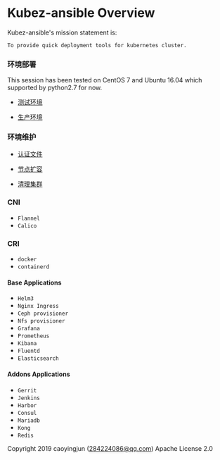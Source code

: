# Kubez-ansible Overview

Kubez-ansible's mission statement is:

    To provide quick deployment tools for kubernetes cluster.


### 环境部署
This session has been tested on CentOS 7 and Ubuntu 16.04 which supported by
python2.7 for now.

- [测试环境](doc/source/install/all-in-one.md)

- [生产环境](doc/source/install/multinode.md)

### 环境维护

- [认证文件](doc/source/install/admin-k8src.md)

- [节点扩容](doc/source/install/expansion.md)

- [清理集群](doc/source/install/destroy.md)

### CNI
  - `Flannel`
  - `Calico`

### CRI
  - `docker`
  - `containerd`

#### Base Applications
  - `Helm3`
  - `Nginx Ingress`
  - `Ceph provisioner`
  - `Nfs provisioner`
  - `Grafana`
  - `Prometheus`
  - `Kibana`
  - `Fluentd`
  - `Elasticsearch`

#### Addons Applications
  - `Gerrit`
  - `Jenkins`
  - `Harbor`
  - `Consul`
  - `Mariadb`
  - `Kong`
  - `Redis`

Copyright 2019 caoyingjun (284224086@qq.com) Apache License 2.0
